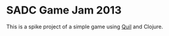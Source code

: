 SADC Game Jam 2013
===
This is a spike project of a simple game using [Quil](https://github.com/quil/quil) and Clojure.


